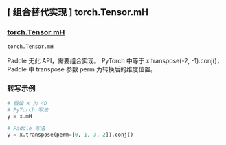 ## [ 组合替代实现 ] torch.Tensor.mH

### [torch.Tensor.mH](https://pytorch.org/docs/stable/tensors.html?#torch.Tensor.mH)

```python
torch.Tensor.mH
```

Paddle 无此 API，需要组合实现。
PyTorch 中等于 x.transpose(-2, -1).conj()，Paddle 中 transpose 参数 perm 为转换后的维度位置。

### 转写示例

```python
# 假设 x 为 4D
# PyTorch 写法
y = x.mH

# Paddle 写法
y = x.transpose(perm=[0, 1, 3, 2]).conj()
```
